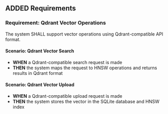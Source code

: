 ## ADDED Requirements

### Requirement: Qdrant Vector Operations
The system SHALL support vector operations using Qdrant-compatible API format.

#### Scenario: Qdrant Vector Search
- **WHEN** a Qdrant-compatible search request is made
- **THEN** the system maps the request to HNSW operations and returns results in Qdrant format

#### Scenario: Qdrant Vector Upload
- **WHEN** a Qdrant-compatible upload request is made
- **THEN** the system stores the vector in the SQLite database and HNSW index
